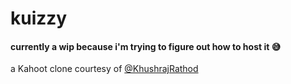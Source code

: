 # kuizzy 

#### currently a wip because i'm trying to figure out how to host it :sweat_smile:

a Kahoot clone courtesy of [@KhushrajRathod](https://github.com/KhushrajRathod)
